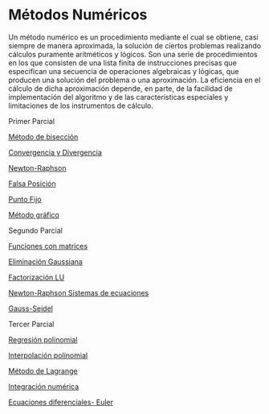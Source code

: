 # Métodos Numéricos

Un método numérico es un procedimiento mediante el cual se obtiene, casi siempre de manera aproximada, la solución de ciertos problemas realizando cálculos puramente aritméticos y lógicos.
Son una serie de procedimientos en los que consisten de una lista finita de instrucciones precisas que especifican una secuencia de operaciones algebraicas y lógicas, que producen una solución del problema o una aproximación.
La eficiencia en el cálculo de dicha aproximación depende, en parte, de la facilidad de implementación del algoritmo y de las características especiales y limitaciones de los instrumentos de cálculo.


Primer Parcial

[Método de bisección](https://github.com/AdryIS/MetodoDeBiseccion)

[Convergencia y Divergencia](https://github.com/AdryIS/Convergencia-y-Divergencia)

[Newton-Raphson](https://github.com/AdryIS/Newton-Raphson)

[Falsa Posición](https://github.com/AdryIS/FalsaPosicion)

[Punto Fijo](https://github.com/AdryIS/PuntoFijo)

[Método gráfico](https://github.com/AdryIS/MetodoGrafico)


Segundo Parcial

[Funciones con matrices](https://github.com/AdryIS/FuncionesConMatrices)

[Eliminación Gaussiana](https://github.com/AdryIS/EliminacionGaussiana)

[Factorización LU](https://github.com/AdryIS/Factorizacion-LU)

[Newton-Raphson Sistemas de ecuaciones](https://github.com/AdryIS/Newton-Raphson-NoLineal)

[Gauss-Seidel](https://github.com/AdryIS/Gauss-Seidel)


Tercer Parcial

[Regresión polinomial](https://github.com/AdryIS/RegresionPolinomial)

[Interpolación polinomial](https://github.com/AdryIS/InterpolacionPolinomial)

[Método de Lagrange](https://github.com/AdryIS/MetodoDeLagrange)

[Integración numérica](https://github.com/AdryIS/IntegracionNumerica)

[Ecuaciones diferenciales- Euler](https://github.com/AdryIS/EcuacionesDiferencial-Euler)
